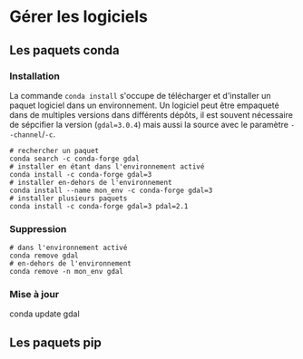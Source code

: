 # Gérer les logiciels

## Les paquets conda

### Installation

La commande ```conda install``` s'occupe de télécharger et d'installer un paquet logiciel dans un environnement. Un logiciel peut être empaqueté dans de multiples versions dans différents dépôts, il est souvent nécessaire de sépcifier la version (```gdal=3.0.4```) mais aussi la source avec le paramètre ```--channel```/```-c```.

``` shell
# rechercher un paquet
conda search -c conda-forge gdal
# installer en étant dans l'environnement activé
conda install -c conda-forge gdal=3
# installer en-dehors de l'environnement
conda install --name mon_env -c conda-forge gdal=3
# installer plusieurs paquets
conda install -c conda-forge gdal=3 pdal=2.1
```

### Suppression

``` shell
# dans l'environnement activé
conda remove gdal
# en-dehors de l'environnement
conda remove -n mon_env gdal
```

### Mise à jour

conda update gdal

## Les paquets pip
